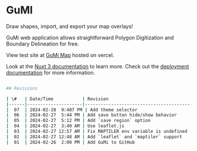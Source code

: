 # GuMI

Draw shapes, import, and export your map overlays!

GuMi web application allows straightforward Polygon Digitization and Boundary Delineation for free.

View test site at [GuMi Map](https://gumi-map.vercel.app) hosted on vercel.

Look at the [Nuxt 3 documentation](https://nuxt.com/docs/getting-started/introduction) to learn more.
Check out the [deployment documentation](https://nuxt.com/docs/getting-started/deployment) for more information.

```bash

## Revisions

| \#   | Date/Time           | Revision                                     |
|------|---------------------|----------------------------------------------|
|  07  | 2024-02-28  9:407 PM | Add theme selector                           |
|  06  | 2024-02-27  5:44 PM | Add save button hide/show behavior           |
|  05  | 2024-02-27  5:12 PM | Add `save region` option                     |
|  04  | 2024-02-27  3:40 AM | Use leaflet.js                               |
|  03  | 2024-02-27 12:57 AM | Fix MAPTILER env variable is undefined       |
|  02  | 2024-02-27 12:48 AM | Add `leaflet` and `maptiler` support         |
|  01  | 2024-02-26  2:00 PM | Add GuMi to GitHub                           |
```
